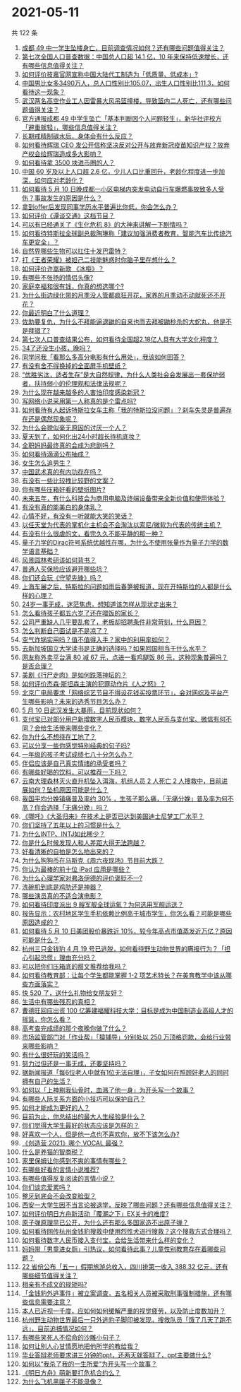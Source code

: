 # 2021-05-11

共 122 条

<!-- BEGIN -->
<!-- 最后更新时间 Tue May 11 2021 13:07:47 GMT+0800 (China Standard Time) -->

1. [成都 49
   中一学生坠楼身亡，目前调查情况如何？还有哪些问题值得关注？](https://www.zhihu.com/question/458690995)
2. [第七次全国人口普查数据：中国总人口超 14.1 亿，10
   年来保持低速增长，还有哪些信息值得关注？](https://www.zhihu.com/question/458811096)
3. [如何评价技嘉官网宣称中国大陆代工制造为「低质量、低成本」?](https://www.zhihu.com/question/458796364)
4. [中国男比女多3490万人，总人口性别比105.07，出生人口性别比111.3，如何看待这一现象？](https://www.zhihu.com/question/458812209)
5. [武汉两名高空作业工人因雷暴大风吊篮撞楼，导致篮内二人死亡，还有哪些问题值得关注？](https://www.zhihu.com/question/458802058)
6. [官方通报成都 49
   中学生坠亡「基本判断因个人问题轻生」，新华社评校方「避重就轻」，哪些信息值得关注？](https://www.zhihu.com/question/458795206)
7. [长期戒精制碳水后，身体会有什么反应？](https://www.zhihu.com/question/368157736)
8. [如何看待辉瑞 CEO
   发公开信称坚决反对公开与放弃新冠疫苗知识产权？放弃产权会给辉瑞造成多大影响？](https://www.zhihu.com/question/458516995)
9. [如何看待拿 3500 块进币圈的人？](https://www.zhihu.com/question/458207096)
10. [中国 60 岁及以上人口超 2.6
    亿，少儿人口比重回升，老龄化程度进一步加深，如何应对老龄化？](https://www.zhihu.com/question/458814159)
11. [如何看待 5 月 10
    日晚成都一小区电梯内突发电动自行车爆燃事故致多人受伤？事故发生的原因是什么？](https://www.zhihu.com/question/458774852)
12. [拿到offer后发现同事学历水平普遍比你低，你会怎么办？](https://www.zhihu.com/question/453425750)
13. [如何评价《谭谈交通》这档节目？](https://www.zhihu.com/question/41467514)
14. [可以有已经通关了《生化危机 8》的大神来讲解一下剧情吗？](https://www.zhihu.com/question/458226745)
15. [如何看待特斯拉全球副总裁陶琳称「建议加强消费者教育，智能汽车比传统汽车更安全」？](https://www.zhihu.com/question/458706368)
16. [自然界哪些生物可以扛住十发巴雷特？](https://www.zhihu.com/question/458544903)
17. [打《王者荣耀》被妲己二技能魅惑时你脑子里在想什么？](https://www.zhihu.com/question/455738970)
18. [如何评价许嵩新歌 《冰柜》？](https://www.zhihu.com/question/458749554)
19. [有哪些不张扬的情侣头像?](https://www.zhihu.com/question/330332961)
20. [家庭幸福和很有钱，你真的想选哪个?](https://www.zhihu.com/question/455357456)
21. [为什么街边绿化带的月季没人管都疯狂开花，家养的月季动不动就死还不开花？](https://www.zhihu.com/question/458723730)
22. [你最近明白了什么道理？](https://www.zhihu.com/question/431861103)
23. [佐助要复仇，为什么不拜能逼退鼬的自来也而去拜被鼬秒杀的大蛇丸，他是不是拜错了?](https://www.zhihu.com/question/447367718)
24. [第七次人口普查结果公布，如何看待全国超2.18亿人具有大学文化程度？](https://www.zhihu.com/question/458813993)
25. [34了还没生小孩，晚吗？](https://www.zhihu.com/question/455564439)
26. [同学问我「看那么多高分电影有什么用处」，我该如何回答？](https://www.zhihu.com/question/445536824)
27. [有没有舍不得换掉的全面屏手机壁纸？](https://www.zhihu.com/question/420662927)
28. [“优胜劣汰，适者生存”是大自然规律，为什么人类社会会发展出一套保护弱者，扶持弱小的伦理观和法律法规呢？](https://www.zhihu.com/question/458755052)
29. [为什么现在越来越多的人害怕印度感染新冠？](https://www.zhihu.com/question/384288033)
30. [写网络小说采用第一人称真的是个雷点吗?](https://www.zhihu.com/question/457091187)
31. [如何看待有人起诉特斯拉女车主称「我的特斯拉没问题」？刹车失灵是普遍存在还是偶然现象呢？](https://www.zhihu.com/question/458816200)
32. [为什么会貌似毫无原因的讨厌一个人？](https://www.zhihu.com/question/30497041)
33. [夏天到了，如何化出24小时超长待机底妆？](https://www.zhihu.com/question/457028731)
34. [全职妈妈最终真的会成为悲剧吗？](https://www.zhihu.com/question/329912042)
35. [如何看待滴滴公布抽成？](https://www.zhihu.com/question/458266748)
36. [女生怎么追男生？](https://www.zhihu.com/question/20250938)
37. [中国武术真的有内功存在吗？](https://www.zhihu.com/question/29086555)
38. [有没有一些比较拽比较野的文案？](https://www.zhihu.com/question/441951247)
39. [你有哪些压箱好看的壁纸图片?](https://www.zhihu.com/question/452324718)
40. [未来五年，有什么科技会为商用电脑及终端设备带来全新价值和使用体验？](https://www.zhihu.com/question/458697197)
41. [有没有真的能美白的身体乳？](https://www.zhihu.com/question/324166860)
42. [心情不好，有没有一听就能大笑的笑话？](https://www.zhihu.com/question/433260931)
43. [以任天堂为代表的掌机化主机会不会淘汰以索尼/微软为代表的传统主机？](https://www.zhihu.com/question/458614608)
44. [有没有什么很虐的文，看完久久不能平静的那一种？](https://www.zhihu.com/question/439845045)
45. [量子力学的Dirac符号系统优越性在哪，为什么不使用张量作为量子力学的数学语言基础？](https://www.zhihu.com/question/57290501)
46. [风景园林考研该如何背书？](https://www.zhihu.com/question/455380895)
47. [普通人买保险应该避开哪些坑？](https://www.zhihu.com/question/302888154)
48. [你们还会玩《守望先锋》吗？](https://www.zhihu.com/question/458654100)
49. [上海车展之后，特斯拉的问题如雨后春笋被报道，现在开特斯拉的人都是什么样的心理？](https://www.zhihu.com/question/458585086)
50. [24岁一事无成，迷茫焦虑，想知道该怎样从现状走出来？](https://www.zhihu.com/question/334364126)
51. [怎么看待孩子都五六岁了还在喂饭的家长？](https://www.zhihu.com/question/458623234)
52. [公司严重缺人几乎要乱套了，老板却招聘条件非常苛刻，什么原因？](https://www.zhihu.com/question/458077938)
53. [怎么判断自己面试是不是凉了？](https://www.zhihu.com/question/267849861)
54. [空气炸锅实用吗？值不值得入手？家中的利用率如何？](https://www.zhihu.com/question/60108615)
55. [去新加坡国立大学读书是正确的选择吗？如果回国相当于什么水平？](https://www.zhihu.com/question/415399401)
56. [网友称外卖平台满 80 减 67 元，点进一看鸡腿饭 86
    元，这种现象普遍吗？是否合理？](https://www.zhihu.com/question/458657073)
57. [美剧《行尸走肉》是如何跌落神坛的？](https://www.zhihu.com/question/300658142)
58. [如何评价杰森·斯坦森主演的犯罪动作片《人之怒》？](https://www.zhihu.com/question/457101926)
59. [北京广电局要求「网络综艺节目不得设花钱买投票环节」，会对网综及平台产生哪些影响？未来的选秀节目怎么办？](https://www.zhihu.com/question/458698135)
60. [5 月 10 日武汉发生大暴雨，目前现状如何？](https://www.zhihu.com/question/458694221)
61. [支付宝已对部分用户新增数字人民币模块，数字人民币与支付宝、微信有何不同？会给生活带来哪些变化？](https://www.zhihu.com/question/458640901)
62. [你为什么不想待在工地了？](https://www.zhihu.com/question/278592510)
63. [可以分享一些你感觉特别经典的句子吗?](https://www.zhihu.com/question/456133524)
64. [一年级的孩子考试成绩七八十分怎么办？](https://www.zhihu.com/question/423393543)
65. [伴侣应该是自己真实情绪的承受者吗？](https://www.zhihu.com/question/302561314)
66. [有哪些好喝的饮料，可以推荐一下吗？](https://www.zhihu.com/question/278942720)
67. [云南大理森林灭火直升机坠入洱海，机组人员 2 人死亡 2
    人搜救中，目前进展如何？坠机原因可能是什么？](https://www.zhihu.com/question/458664094)
68. [我国平均分娩镇痛普及率约 30%
    ，生孩子那么痛，「无痛分娩」普及率为何不高？你会选择「无痛分娩」吗？](https://www.zhihu.com/question/458562621)
69. [《哪吒》《大圣归来》在技术上是否已达到美国迪士尼梦工厂水平？](https://www.zhihu.com/question/389058916)
70. [你们坚持了五年以上的习惯是什么？](https://www.zhihu.com/question/439042496)
71. [为什么INTP、INTJ如此稀少？](https://www.zhihu.com/question/357147669)
72. [你是什么时候发现人和人差距大得无法跨越？](https://www.zhihu.com/question/28087919)
73. [好看清晰的自拍是怎么拍出来的？](https://www.zhihu.com/question/267598322)
74. [为什么狗狗币在马斯克《周六夜现场》节目前大跌？](https://www.zhihu.com/question/458505263)
75. [你认为最棒的前十位 iPad 应用是哪些？](https://www.zhihu.com/question/34453138)
76. [为什么心理学家对弗洛伊德的评价褒贬不一?](https://www.zhihu.com/question/458001165)
77. [洗碗机到底是鸡肋还是神器？](https://www.zhihu.com/question/336267047)
78. [哪些演员真的不适合演电影？](https://www.zhihu.com/question/451042144)
79. [如何看待印度派出 9 艘军舰全球运氧？为何选用军舰运送？](https://www.zhihu.com/question/458210866)
80. [报告显示：农村地区学生手机依赖比例高于城市学生，你怎么看？可能是哪些原因造成的？](https://www.zhihu.com/question/458628261)
81. [如何看待 5 月 10 日美团股价暴跌近
    10%，较今年高点市值蒸发近万亿？原因可能是什么？](https://www.zhihu.com/question/458673613)
82. [杭州三只金钱豹 4 月 19
    号已逃脱，如何看待野生动物世界的瞒报行为？「担心引起恐慌」理由充分吗？](https://www.zhihu.com/question/458565862)
83. [可以把你们压箱底的甜文推荐给我吗？](https://www.zhihu.com/question/339160762)
84. [如何看待教育部：让每个学生都能掌握 1-2
    项艺术特长？在美育教学中该从哪些方面落实？](https://www.zhihu.com/question/458077269)
85. [快 520 了，送什么礼物给女朋友好？](https://www.zhihu.com/question/323989785)
86. [生活中有哪些残忍的真相？](https://www.zhihu.com/question/63894266)
87. [曹德旺回应出资 100
    亿筹建福耀科技大学：目标是成为中国制造业高级人才的摇篮，你怎么看？](https://www.zhihu.com/question/458657914)
88. [高考查完成绩的那个夜晚你做了什么？](https://www.zhihu.com/question/455878400)
89. [市场监管部门对「作业帮」「猿辅导」分别处以 250
    万顶格罚款，会给行业带来哪些影响？](https://www.zhihu.com/question/458641505)
90. [有什么很好玩的笑话吗？](https://www.zhihu.com/question/447424141)
91. [努力过但还是一事无成，还要坚持吗？](https://www.zhihu.com/question/458113819)
92. [据新闻报道「每6位老人中就有1位无法自理」，子女如何在照顾好老人的同时拥有自己的生活？](https://www.zhihu.com/question/458666699)
93. [如何以「上神剔我仙骨时，血溅了他一身」为开头写一个故事？](https://www.zhihu.com/question/435874686)
94. [有哪些人际关系方面的小技巧可以保护自己？](https://www.zhihu.com/question/36343659)
95. [如何才能成为更好的人？](https://www.zhihu.com/question/311751275)
96. [目前为止，你总结出的最大人生经验是什么？](https://www.zhihu.com/question/313830485)
97. [你们觉得大学生最好的状态应该是怎样的？](https://www.zhihu.com/question/446765433)
98. [好喜欢一个人，但是他一点也不喜欢你，放不下该怎么办?](https://www.zhihu.com/question/457804417)
99. [《创造营 2021》哪个 VOCAL 最强？](https://www.zhihu.com/question/456380340)
100. [什么是养猫的智商税？](https://www.zhihu.com/question/445480922)
101. [家里保姆让你感到不爽的事情有哪些？](https://www.zhihu.com/question/20554063)
102. [有哪些好看的言情小说推荐?](https://www.zhihu.com/question/378704818)
103. [有哪些值得反复阅读的言情小说？](https://www.zhihu.com/question/356734446)
104. [你们谈恋爱累吗？](https://www.zhihu.com/question/399471584)
105. [整牙到底会不会改变脸型？](https://www.zhihu.com/question/29078408)
106. [西安一大学生因不当言论被退学，反映了哪些问题？还有哪些信息值得关注？](https://www.zhihu.com/question/458572630)
107. [如何评价明日方舟新活动「覆潮之下」EX关卡的难度?](https://www.zhihu.com/question/458535466)
108. [原子弹原理早已公开，为什么还有那么多国家造不出原子弹？](https://www.zhihu.com/question/435554563)
109. [如何看待网传杭州金钱豹搜救中使用烈性犬进行搜救？这个搜救方式合理吗？](https://www.zhihu.com/question/458486742)
110. [如何看待数字人民币接入支付宝，会给生活带来什么样的变化？](https://www.zhihu.com/question/458629505)
111. [妈妈带「男童进女厕」引热议，如何看待此事？儿童性别教育存在着哪些问题？](https://www.zhihu.com/question/458384181)
112. [22 省份公布「五一」假期旅游总收入，四川排第一收入 388.32
     亿元，还有哪些细节值得关注？](https://www.zhihu.com/question/458345276)
113. [相亲有不成文的规矩吗?](https://www.zhihu.com/question/453068049)
114. [「金钱豹外逃事件」被立案调查，五名相关人员被采取刑事强制措施，还有哪些信息需要注意？](https://www.zhihu.com/question/458665171)
115. [本人已近视一千度，应如何如何缓解严重的视觉疲劳，以及防止度数加升？](https://www.zhihu.com/question/450542654)
116. [杭州野生动物世界最后一只外逃豹子脚印被发现，搜救队员「饿了几天了跑不远」，目前追捕情况如何？](https://www.zhihu.com/question/458634493)
117. [有哪些笑死人不偿命的沙雕小句子？](https://www.zhihu.com/question/446274242)
118. [如何让别人心甘情愿地把他所学的教给我？](https://www.zhihu.com/question/38714506)
119. [毕业答辩老师要求讲三分钟的ppt，还两天就答辩了，ppt主要做什么?](https://www.zhihu.com/question/391921734)
120. [如何以“我杀了我的一生所爱”为开头写一个故事？](https://www.zhihu.com/question/454995390)
121. [《明日方舟》萌新要打危机合约么？](https://www.zhihu.com/question/428838411)
122. [为什么飞机黑匣子不能录像？](https://www.zhihu.com/question/458343049)

<!-- END -->
